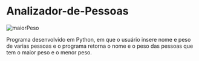 # Analizador-de-Pessoas
![maiorPeso](https://user-images.githubusercontent.com/121234114/217946749-6d47ac2c-2ad2-4f4b-b8a5-e0b48a493e8a.png)

Programa desenvolvido em Python, em que o usuário insere nome e peso de varias pessoas e o programa retorna o nome e o peso das pessoas que tem o maior peso e o menor peso.
